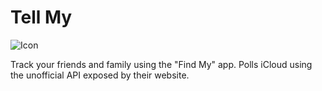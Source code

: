 # Tell My
![Icon](./assets/tell-my-icon)

Track your friends and family using the "Find My" app. Polls iCloud using the
unofficial API exposed by their website.
